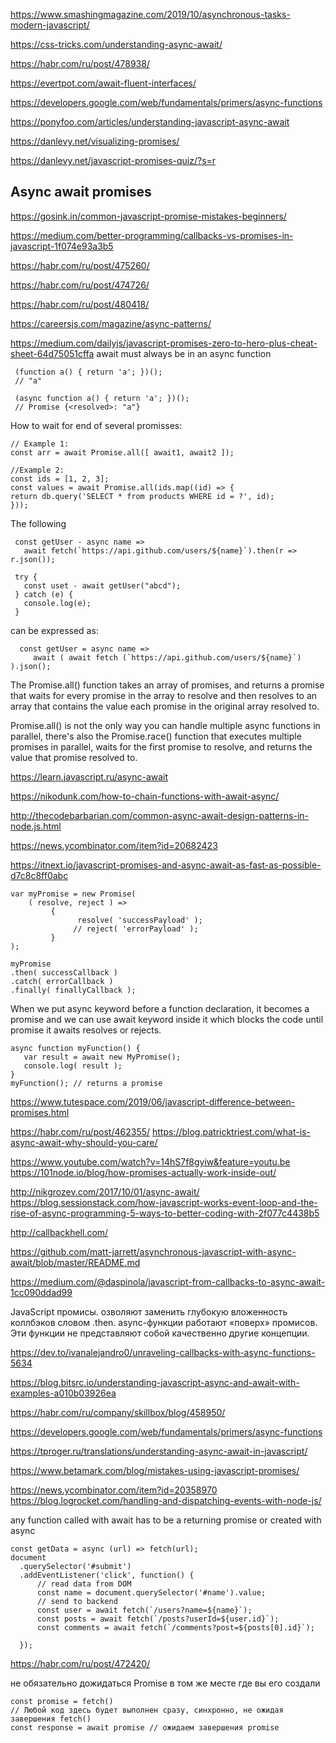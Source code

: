 <https://www.smashingmagazine.com/2019/10/asynchronous-tasks-modern-javascript/>

<https://css-tricks.com/understanding-async-await/>

<https://habr.com/ru/post/478938/>

<https://evertpot.com/await-fluent-interfaces/>

<https://developers.google.com/web/fundamentals/primers/async-functions>

<https://ponyfoo.com/articles/understanding-javascript-async-await>

<https://danlevy.net/visualizing-promises/>

<https://danlevy.net/javascript-promises-quiz/?s=r>

## Async await promises

<https://gosink.in/common-javascript-promise-mistakes-beginners/>

<https://medium.com/better-programming/callbacks-vs-promises-in-javascript-1f074e93a3b5>

<https://habr.com/ru/post/475260/>

<https://habr.com/ru/post/474726/>

<https://habr.com/ru/post/480418/>

<https://careersjs.com/magazine/async-patterns/>

<https://medium.com/dailyjs/javascript-promises-zero-to-hero-plus-cheat-sheet-64d75051cffa>
await must always be in an async function
```
 (function a() { return 'a'; })();
 // "a"

 (async function a() { return 'a'; })();
 // Promise {<resolved>: "a"}
 ```
 How to wait for end of several promisses:
 
 ```
 // Example 1:
 const arr = await Promise.all([ await1, await2 ]);
 
//Example 2:
const ids = [1, 2, 3];
const values = await Promise.all(ids.map((id) => {
return db.query('SELECT * from products WHERE id = ?', id);
}));
 ```

The following 
```
 const getUser - async name =>
   await fetch(`https://api.github.com/users/${name}`).then(r => r.json());
   
 try {
   const uset - await getUser("abcd");
 } catch (e) {
   console.log(e);
 }
```
can be expressed as:
```
  const getUser = async name =>
     await ( await fetch (`https://api.github.com/users/${name}`) ).json();
```

The Promise.all() function takes an array of promises, and returns a promise that waits for every promise in the array to resolve and then resolves to an array that contains the value each promise in the original array resolved to. 

Promise.all() is not the only way you can handle multiple async functions in parallel, there's also the Promise.race() function that executes multiple promises in parallel, waits for the first promise to resolve, and returns the value that promise resolved to.

<https://learn.javascript.ru/async-await>

<https://nikodunk.com/how-to-chain-functions-with-await-async/>

<http://thecodebarbarian.com/common-async-await-design-patterns-in-node.js.html>

<https://news.ycombinator.com/item?id=20682423>

<https://itnext.io/javascript-promises-and-async-await-as-fast-as-possible-d7c8c8ff0abc>

```
var myPromise = new Promise( 
    ( resolve, reject ) => 
         {
               resolve( 'successPayload' );
              // reject( 'errorPayload' );
         } 
);

myPromise
.then( successCallback )
.catch( errorCallback )
.finally( finallyCallback );
```

When we put async keyword before a function declaration, it becomes a promise and 
we can use await keyword inside it which blocks the code until promise it awaits resolves or rejects.
```
async function myFunction() {
   var result = await new MyPromise();
   console.log( result );
}
myFunction(); // returns a promise
```

<https://www.tutespace.com/2019/06/javascript-difference-between-promises.html> 

<https://habr.com/ru/post/462355/> 
<https://blog.patricktriest.com/what-is-async-await-why-should-you-care/> 

<https://www.youtube.com/watch?v=14hS7f8gyiw&feature=youtu.be>  
<https://101node.io/blog/how-promises-actually-work-inside-out/> 

<http://nikgrozev.com/2017/10/01/async-await/> 
<https://blog.sessionstack.com/how-javascript-works-event-loop-and-the-rise-of-async-programming-5-ways-to-better-coding-with-2f077c4438b5> 

<http://callbackhell.com/> 

<https://github.com/matt-jarrett/asynchronous-javascript-with-async-await/blob/master/README.md> 

<https://medium.com/@daspinola/javascript-from-callbacks-to-async-await-1cc090ddad99>

 JavaScript  промисы.  озволяют заменить глубокую вложенность коллбэков словом .then. 
 async-функции работают «поверх» промисов. Эти функции не представляют собой качественно другие концепции. 
  
<https://dev.to/ivanalejandro0/unraveling-callbacks-with-async-functions-5634> 

<https://blog.bitsrc.io/understanding-javascript-async-and-await-with-examples-a010b03926ea> 

<https://habr.com/ru/company/skillbox/blog/458950/>  

<https://developers.google.com/web/fundamentals/primers/async-functions> 

<https://tproger.ru/translations/understanding-async-await-in-javascript/> 

<https://www.betamark.com/blog/mistakes-using-javascript-promises/> 

<https://news.ycombinator.com/item?id=20358970> 
<https://blog.logrocket.com/handling-and-dispatching-events-with-node-js/> 


any function called with await has to be a returning promise or created with async
```
const getData = async (url) => fetch(url);
document
  .querySelector('#submit')
  .addEventListener('click', function() { 
      // read data from DOM
      const name = document.querySelector('#name').value;
      // send to backend
      const user = await fetch(`/users?name=${name}`);
      const posts = await fetch(`/posts?userId=${user.id}`);
      const comments = await fetch(`/comments?post=${posts[0].id}`);
       
  });
```
<https://habr.com/ru/post/472420/>

не обязательно дожидаться Promise в том же месте где вы его создали
```
const promise = fetch()
// Любой код здесь будет выполнен сразу, синхронно, не ожидая завершения fetch()
const response = await promise // ожидаем завершения promise
